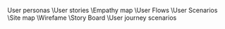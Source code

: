 User personas
\User stories
\Empathy map
\User Flows
\User Scenarios
\Site map
\Wirefame
\Story Board
\User journey scenarios
